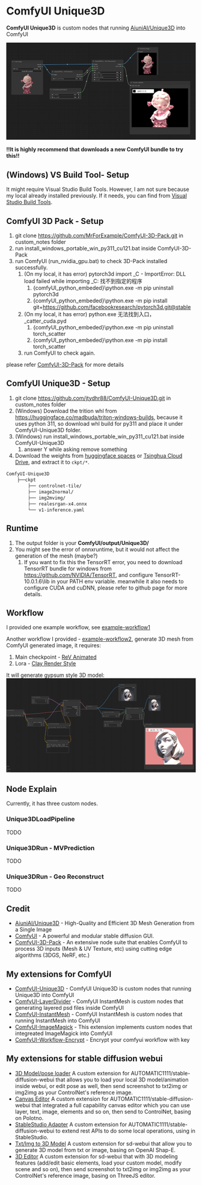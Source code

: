 # ComfyUI Unique3D

**ComfyUI Unique3D** is custom nodes that running [AiuniAI/Unique3D](https://github.com/AiuniAI/Unique3D) into ComfyUI

![1](docs/1.png)

**!!It is highly recommend that downloads a new ComfyUI bundle to try this!!**

## (Windows) VS Build Tool- Setup 
It might require Visual Studio Build Tools. However, I am not sure because my local already installed previously. If it needs, you can find from [Visual Studio Build Tools](https://visualstudio.microsoft.com/downloads/?q=build+tools).

## ComfyUI 3D Pack - Setup
1. git clone https://github.com/MrForExample/ComfyUI-3D-Pack.git in custom_notes folder
2. run install_windows_portable_win_py311_cu121.bat inside ComfyUI-3D-Pack
3. run ComfyUI (run_nvidia_gpu.bat) to check 3D-Pack installed successfully.
   1. (On my local, it has error) pytorch3d import _C - ImportError: DLL load failed while importing _C: 找不到指定的程序
      1. {comfyUI_python_embeded}\python.exe -m pip uninstall pytorch3d
      2. {comfyUI_python_embeded}\python.exe -m pip install git+https://github.com/facebookresearch/pytorch3d.git@stable
   2. (On my local, it has error) python.exe 无法找到入口，_catter_cuda.pyd
      1. {comfyUI_python_embeded}\python.exe -m pip uninstall torch_scatter
      2. {comfyUI_python_embeded}\python.exe -m pip install torch_scatter
   3. run ComfyUI to check again.

please refer [ComfyUI-3D-Pack](https://github.com/MrForExample/ComfyUI-3D-Pack) for more details

## ComfyUI Unique3D - Setup
1. git clone https://github.com/jtydhr88/ComfyUI-Unique3D.git in custom_notes folder
2. (Windows) Download the trition whl from https://huggingface.co/madbuda/triton-windows-builds, because it uses python 311, so download whl build for py311 and place it under ComfyUI-Unique3D folder.
3. (Windows) run install_windows_portable_win_py311_cu121.bat inside ComfyUI-Unique3D
   1. answer Y while asking remove something
4. Download the weights from [huggingface spaces](https://huggingface.co/spaces/Wuvin/Unique3D/tree/main/ckpt) or [Tsinghua Cloud Drive](https://cloud.tsinghua.edu.cn/d/319762ec478d46c8bdf7/), and extract it to `ckpt/*`.
```
ComfyUI-Unique3D
    ├──ckpt
        ├── controlnet-tile/
        ├── image2normal/
        ├── img2mvimg/
        ├── realesrgan-x4.onnx
        └── v1-inference.yaml
```

## Runtime ##
1. The output folder is your **ComfyUI/output/Unique3D/**
2. You might see the error of onnxruntime, but it would not affect the generation of the mesh (maybe?)
   1. If you want to fix this the TensorRT error, you need to download TensorRT bundle for windows from https://github.com/NVIDIA/TensorRT, and configure TensorRT-10.0.1.6\lib in your PATH env variable. meanwhile it also needs to configure CUDA and cuDNN, please refer to github page for more details.

## Workflow ##
I provided one example workflow, see [example-workflow1](workflow/example-workflow1.json)

Another workflow I provided - [example-workflow2](docs/example-workflow2.json), generate 3D mesh from ComfyUI generated image, it requires:
1. Main checkpoint - [ReV Animated](https://civitai.com/models/7371/rev-animated)
2. Lora - [Clay Render Style](https://civitai.com/models/108464/clay-render-style)

It will generate gypsum style 3D model: 
![example-workflow2](docs/example-workflow2.png) 

## Node Explain ##
Currently, it has three custom nodes.

### Unique3DLoadPipeline
TODO

### Unique3DRun - MVPrediction
TODO

### Unique3DRun - Geo Reconstruct
TODO

## Credit
- [AiuniAI/Unique3D](https://github.com/AiuniAI/Unique3D) - High-Quality and Efficient 3D Mesh Generation from a Single Image
- [ComfyUI](https://github.com/comfyanonymous/ComfyUI) - A powerful and modular stable diffusion GUI.
- [ComfyUI-3D-Pack](https://github.com/MrForExample/ComfyUI-3D-Pack) - An extensive node suite that enables ComfyUI to process 3D inputs (Mesh & UV Texture, etc) using cutting edge algorithms (3DGS, NeRF, etc.)

## My extensions for ComfyUI
- [ComfyUI-Unique3D](https://github.com/jtydhr88/ComfyUI-Unique3D) - ComfyUI Unique3D is custom nodes that running Unique3D into ComfyUI
- [ComfyUI-LayerDivider](https://github.com/jtydhr88/ComfyUI-LayerDivider) - ComfyUI InstantMesh is custom nodes that generating layered psd files inside ComfyUI
- [ComfyUI-InstantMesh](https://github.com/jtydhr88/ComfyUI-InstantMesh) - ComfyUI InstantMesh is custom nodes that running InstantMesh into ComfyUI
- [ComfyUI-ImageMagick](https://github.com/jtydhr88/ComfyUI-ImageMagick) - This extension implements custom nodes that integreated ImageMagick into ComfyUI
- [ComfyUI-Workflow-Encrypt](https://github.com/jtydhr88/ComfyUI-Workflow-Encrypt) - Encrypt your comfyui workflow with key

## My extensions for stable diffusion webui
- [3D Model/pose loader](https://github.com/jtydhr88/sd-3dmodel-loader) A custom extension for AUTOMATIC1111/stable-diffusion-webui that allows you to load your local 3D model/animation inside webui, or edit pose as well, then send screenshot to txt2img or img2img as your ControlNet's reference image.
- [Canvas Editor](https://github.com/jtydhr88/sd-canvas-editor) A custom extension for AUTOMATIC1111/stable-diffusion-webui that integrated a full capability canvas editor which you can use layer, text, image, elements and so on, then send to ControlNet, basing on Polotno.
- [StableStudio Adapter](https://github.com/jtydhr88/sd-webui-StableStudio) A custom extension for AUTOMATIC1111/stable-diffusion-webui to extend rest APIs to do some local operations, using in StableStudio.
- [Txt/Img to 3D Model](https://github.com/jtydhr88/sd-webui-txt-img-to-3d-model) A custom extension for sd-webui that allow you to generate 3D model from txt or image, basing on OpenAI Shap-E.
- [3D Editor](https://github.com/jtydhr88/sd-webui-3d-editor) A custom extension for sd-webui that with 3D modeling features (add/edit basic elements, load your custom model, modify scene and so on), then send screenshot to txt2img or img2img as your ControlNet's reference image, basing on ThreeJS editor.
